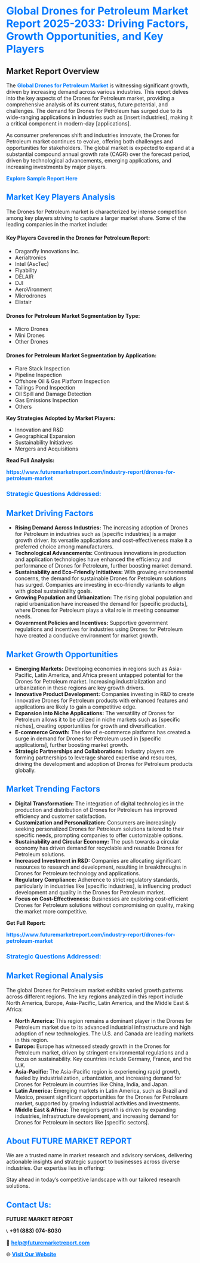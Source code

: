 <h1 style="color: #007BFF;">Global Drones for Petroleum Market Report 2025-2033: Driving Factors, Growth Opportunities, and Key Players</h1>

<section id="overview">
<h2>Market Report Overview</h2>
<p>The <a href="https://www.futuremarketreport.com/industry-report/drones-for-petroleum-market" style="color: #007BFF; text-decoration: none;"><strong>Global Drones for Petroleum Market</strong></a> is witnessing significant growth, driven by increasing demand across various industries. This report delves into the key aspects of the Drones for Petroleum market, providing a comprehensive analysis of its current status, future potential, and challenges. The demand for Drones for Petroleum has surged due to its wide-ranging applications in industries such as [insert industries], making it a critical component in modern-day [applications].</p>
<p>As consumer preferences shift and industries innovate, the Drones for Petroleum market continues to evolve, offering both challenges and opportunities for stakeholders. The global market is expected to expand at a substantial compound annual growth rate (CAGR) over the forecast period, driven by technological advancements, emerging applications, and increasing investments by major players.</p>
</section>

<section id="overview">
<p><a href="https://www.futuremarketreport.com/request-sample/reportId=115465" style="color: #007BFF; text-decoration: none;"><strong>Explore Sample Report Here</strong></a></p>
</section>

<section id="key-players">
<h2 style="color: #007BFF;">Market Key Players Analysis</h2>
<p>The Drones for Petroleum market is characterized by intense competition among key players striving to capture a larger market share. Some of the leading companies in the market include:</p>
<h4>Key Players Covered in the Drones for Petroleum Report:</h4>
<ul><li>Draganfly Innovations Inc.</li><li>Aerialtronics</li><li>Intel (AscTec)</li><li>Flyability</li><li>DELAIR</li><li>DJI</li><li>AeroVironment</li><li>Microdrones</li><li>Elistair</li></ul>
<h4>Drones for Petroleum Market Segmentation by Type:</h4>
<ul><li>Micro Drones</li><li>Mini Drones</li><li>Other Drones</li></ul>

<h4>Drones for Petroleum Market Segmentation by Application:</h4>
<ul><li>Flare Stack Inspection</li><li>Pipeline Inspection</li><li>Offshore Oil &amp; Gas Platform Inspection</li><li>Tailings Pond Inspection</li><li>Oil Spill and Damage Detection</li><li>Gas Emissions Inspection</li><li>Others</li></ul>
<p><strong>Key Strategies Adopted by Market Players:</strong></p>
<ul>
<li>Innovation and R&D</li>
<li>Geographical Expansion</li>
<li>Sustainability Initiatives</li>
<li>Mergers and Acquisitions</li>
</ul>
</section>

<section>
<p><strong>Read Full Analysis: </strong></p><a href="https://www.futuremarketreport.com/industry-report/drones-for-petroleum-market" style="color: #007BFF; text-decoration: none;"><strong>https://www.futuremarketreport.com/industry-report/drones-for-petroleum-market</strong></a>
<h3 style="color: #007BFF;">Strategic Questions Addressed:</h3>
</section>

<section id="driving-factors">
<h2 style="color: #007BFF;">Market Driving Factors</h2>
<ul>
<li><strong>Rising Demand Across Industries:</strong> The increasing adoption of Drones for Petroleum in industries such as [specific industries] is a major growth driver. Its versatile applications and cost-effectiveness make it a preferred choice among manufacturers.</li>
<li><strong>Technological Advancements:</strong> Continuous innovations in production and application technologies have enhanced the efficiency and performance of Drones for Petroleum, further boosting market demand.</li>
<li><strong>Sustainability and Eco-Friendly Initiatives:</strong> With growing environmental concerns, the demand for sustainable Drones for Petroleum solutions has surged. Companies are investing in eco-friendly variants to align with global sustainability goals.</li>
<li><strong>Growing Population and Urbanization:</strong> The rising global population and rapid urbanization have increased the demand for [specific products], where Drones for Petroleum plays a vital role in meeting consumer needs.</li>
<li><strong>Government Policies and Incentives:</strong> Supportive government regulations and incentives for industries using Drones for Petroleum have created a conducive environment for market growth.</li>
</ul>
</section>

<section id="growth-opportunities">
<h2 style="color: #007BFF;">Market Growth Opportunities</h2>
<ul>
<li><strong>Emerging Markets:</strong> Developing economies in regions such as Asia-Pacific, Latin America, and Africa present untapped potential for the Drones for Petroleum market. Increasing industrialization and urbanization in these regions are key growth drivers.</li>
<li><strong>Innovative Product Development:</strong> Companies investing in R&D to create innovative Drones for Petroleum products with enhanced features and applications are likely to gain a competitive edge.</li>
<li><strong>Expansion into Niche Applications:</strong> The versatility of Drones for Petroleum allows it to be utilized in niche markets such as [specific niches], creating opportunities for growth and diversification.</li>
<li><strong>E-commerce Growth:</strong> The rise of e-commerce platforms has created a surge in demand for Drones for Petroleum used in [specific applications], further boosting market growth.</li>
<li><strong>Strategic Partnerships and Collaborations:</strong> Industry players are forming partnerships to leverage shared expertise and resources, driving the development and adoption of Drones for Petroleum products globally.</li>
</ul>
</section>

<section id="trending-factors">
<h2 style="color: #007BFF;">Market Trending Factors</h2>
<ul>
<li><strong>Digital Transformation:</strong> The integration of digital technologies in the production and distribution of Drones for Petroleum has improved efficiency and customer satisfaction.</li>
<li><strong>Customization and Personalization:</strong> Consumers are increasingly seeking personalized Drones for Petroleum solutions tailored to their specific needs, prompting companies to offer customizable options.</li>
<li><strong>Sustainability and Circular Economy:</strong> The push towards a circular economy has driven demand for recyclable and reusable Drones for Petroleum solutions.</li>
<li><strong>Increased Investment in R&D:</strong> Companies are allocating significant resources to research and development, resulting in breakthroughs in Drones for Petroleum technology and applications.</li>
<li><strong>Regulatory Compliance:</strong> Adherence to strict regulatory standards, particularly in industries like [specific industries], is influencing product development and quality in the Drones for Petroleum market.</li>
<li><strong>Focus on Cost-Effectiveness:</strong> Businesses are exploring cost-efficient Drones for Petroleum solutions without compromising on quality, making the market more competitive.</li>
</ul>
</section>

<section>
<p><strong>Get Full Report: </strong></p><a href="https://www.futuremarketreport.com/industry-report/drones-for-petroleum-market" style="color: #007BFF; text-decoration: none;"><strong>https://www.futuremarketreport.com/industry-report/drones-for-petroleum-market</strong></a>
<h3 style="color: #007BFF;">Strategic Questions Addressed:</h3>
</section>


<section id="regional-analysis">
<h2 style="color: #007BFF;">Market Regional Analysis</h2>
<p>The global Drones for Petroleum market exhibits varied growth patterns across different regions. The key regions analyzed in this report include North America, Europe, Asia-Pacific, Latin America, and the Middle East & Africa:</p>
<ul>
<li><strong>North America:</strong> This region remains a dominant player in the Drones for Petroleum market due to its advanced industrial infrastructure and high adoption of new technologies. The U.S. and Canada are leading markets in this region.</li>
<li><strong>Europe:</strong> Europe has witnessed steady growth in the Drones for Petroleum market, driven by stringent environmental regulations and a focus on sustainability. Key countries include Germany, France, and the U.K.</li>
<li><strong>Asia-Pacific:</strong> The Asia-Pacific region is experiencing rapid growth, fueled by industrialization, urbanization, and increasing demand for Drones for Petroleum in countries like China, India, and Japan.</li>
<li><strong>Latin America:</strong> Emerging markets in Latin America, such as Brazil and Mexico, present significant opportunities for the Drones for Petroleum market, supported by growing industrial activities and investments.</li>
<li><strong>Middle East & Africa:</strong> The region’s growth is driven by expanding industries, infrastructure development, and increasing demand for Drones for Petroleum in sectors like [specific sectors].</li>
</ul>
</section>

<footer>
<h2 style="color: #007BFF;">About FUTURE MARKET REPORT</h2>
<p>We are a trusted name in market research and advisory services, delivering actionable insights and strategic support to businesses across diverse industries. Our expertise lies in offering:</p>

<p>Stay ahead in today’s competitive landscape with our tailored research solutions.</p>

<h2 style="color: #007BFF;">Contact Us:</h2>
<p><strong>FUTURE MARKET REPORT</strong></p>
<p>📞 <strong>+91 (883) 074-8030</strong></p>
<p>📧 <strong><a href="mailto:help@futuremarketreport.com" style="color: #007BFF;">help@futuremarketreport.com</a></strong></p>
<p>🌐 <strong><a href="https://www.futuremarketreport.com/" style="color: #007BFF;">Visit Our Website</a></strong></p>
</footer>